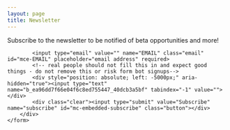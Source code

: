 ```yaml
---
layout: page
title: Newsletter
---
```


Subscribe to the newsletter to be notified of beta opportunities and more!

<div id="mc_embed_signup">
    <form action="https://valentinourbano.us19.list-manage.com/subscribe/post?u=ea96dd7f66e04f6c8ed755447&amp;id=40dcb3a5bf" method="post" id="mc-embedded-subscribe-form" name="mc-embedded-subscribe-form" class="validate" target="_blank" novalidate>
        <div id="mc_embed_signup_scroll">

            <input type="email" value="" name="EMAIL" class="email" id="mce-EMAIL" placeholder="email address" required>
            <!-- real people should not fill this in and expect good things - do not remove this or risk form bot signups-->
            <div style="position: absolute; left: -5000px;" aria-hidden="true"><input type="text" name="b_ea96dd7f66e04f6c8ed755447_40dcb3a5bf" tabindex="-1" value=""></div>
            <div class="clear"><input type="submit" value="Subscribe" name="subscribe" id="mc-embedded-subscribe" class="button"></div>
        </div>
    </form>

</div>

